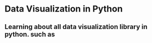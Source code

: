 # Data Visualization in Python
## Learning about all data visualization library in python. such as 
